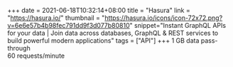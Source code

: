 +++
date = 2021-06-18T10:32:14+08:00
title = "Hasura"
link = "https://hasura.io/"
thumbnail = "https://hasura.io/icons/icon-72x72.png?v=6e6e57b4b98fec791dd9f3d077b80810"
snippet="Instant GraphQL APIs for your data | Join data across databases, GraphQL & REST services to build powerful modern applications"
tags = ["API"]
+++
1 GB data pass-through  
60 requests/minute
